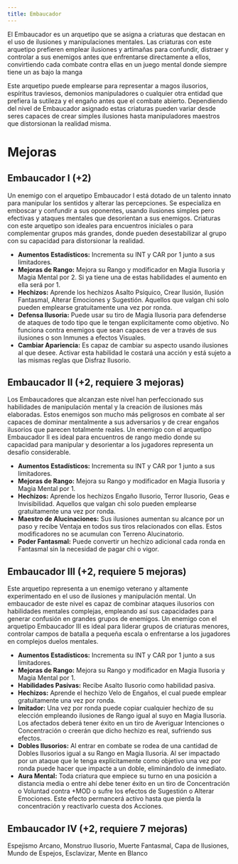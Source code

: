 ```yaml
---
title: Embaucador
---
```


El Embaucador es un arquetipo que se asigna a criaturas que destacan en el uso de ilusiones y manipulaciones mentales. Las criaturas con este arquetipo prefieren emplear ilusiones y artimañas para confundir, distraer y controlar a sus enemigos antes que enfrentarse directamente a ellos, convirtiendo cada combate contra ellas en un juego mental donde siempre tiene un as bajo la manga

Este arquetipo puede emplearse para representar a magos ilusorios, espíritus traviesos, demonios manipuladores o cualquier otra entidad que prefiera la sutileza y el engaño antes que el combate abierto. Dependiendo del nivel de Embaucador asignado estas criaturas pueden variar desde seres capaces de crear simples ilusiones hasta manipuladores maestros que distorsionan la realidad misma. 

# Mejoras

## Embaucador I (+2)

Un enemigo con el arquetipo Embaucador I está dotado de un talento innato para manipular los sentidos y alterar las percepciones. Se especializa en emboscar y confundir a sus oponentes, usando ilusiones simples pero efectivas y ataques mentales que desorientan a sus enemigos. Criaturas con este arquetipo son ideales para encuentros iniciales o para complementar grupos más grandes, donde pueden desestabilizar al grupo con su capacidad para distorsionar la realidad.

- **Aumentos Estadísticos:** Incrementa su INT y CAR por 1 junto a sus limitadores.
- **Mejoras de Rango:** Mejora su Rango y modificador en Magia Ilusoria y Magia Mental por 2. Si ya tiene una de estas habilidades el aumento en ella será por 1. 
- **Hechizos:** Aprende los hechizos Asalto Psíquico, Crear Ilusión, Ilusión Fantasmal, Alterar Emociones y Sugestión. Aquellos que valgan chi solo pueden emplearse gratuitamente una vez por ronda.
- **Defensa Ilusoria:**  Puede usar su tiro de Magia Ilusoria para defenderse de ataques de todo tipo que le tengan explícitamente como objetivo. No funciona contra enemigos que sean capaces de ver a través de sus ilusiones o son Inmunes a efectos Visuales. 
- **Cambiar Apariencia:** Es capaz de cambiar su aspecto usando ilusiones al que desee. Activar esta habilidad le costará una acción y está sujeto a las mismas reglas que Disfraz Ilusorio.

## Embaucador II (+2, requiere 3 mejoras)

Los Embaucadores que alcanzan este nivel han perfeccionado sus habilidades de manipulación mental y la creación de ilusiones más elaboradas. Estos enemigos son mucho más peligrosos en combate al ser capaces de dominar mentalmente a sus adversarios y de crear engaños ilusorios que parecen totalmente reales. Un enemigo con el arquetipo Embaucador II es ideal para encuentros de rango medio donde su capacidad para manipular y desorientar a los jugadores representa un desafío considerable.

- **Aumentos Estadísticos:** Incrementa su INT y CAR por 1 junto a sus limitadores.
- **Mejoras de Rango:** Mejora su Rango y modificador en Magia Ilusoria y Magia Mental por 1.
- **Hechizos:** Aprende los hechizos Engaño Ilusorio, Terror Ilusorio, Geas e Invisibilidad. Aquellos que valgan chi solo pueden emplearse gratuitamente una vez por ronda.
- **Maestro de Alucinaciones:** Sus ilusiones aumentan su alcance por un paso y recibe Ventaja en todos sus tiros relacionados con ellas. Estos modificadores no se acumulan con Terreno Alucinatorio.
- **Poder Fantasmal:** Puede convertir un hechizo adicional cada ronda en Fantasmal sin la necesidad de pagar chi o vigor.

## Embaucador III (+2, requiere 5 mejoras)

Este arquetipo representa a un enemigo veterano y altamente experimentado en el uso de ilusiones y manipulación mental. Un embaucador de este nivel es capaz de combinar ataques ilusorios con habilidades mentales complejas, empleando así sus capacidades para generar confusión en grandes grupos de enemigos. Un enemigo con el arquetipo Embaucador III es ideal para liderar grupos de criaturas menores, controlar campos de batalla a pequeña escala o enfrentarse a los jugadores en complejos duelos mentales.

- **Aumentos Estadísticos:** Incrementa su INT y CAR por 1 junto a sus limitadores.
- **Mejoras de Rango:** Mejora su Rango y modificador en Magia Ilusoria y Magia Mental por 1.
- **Habilidades Pasivas:** Recibe Asalto Ilusorio como habilidad pasiva.
- **Hechizos:** Aprende el hechizo Velo de Engaños, el cual puede emplear gratuitamente una vez por ronda.
- **Imitador:** Una vez por ronda puede copiar cualquier hechizo de su elección empleando ilusiones de Rango igual al suyo en Magia Ilusoria. Los afectados deberá tener éxito en un tiro de Averiguar Intenciones o Concentración o creerán que dicho hechizo es real, sufriendo sus efectos.
- **Dobles Ilusorios:** Al entrar en combate se rodea de una cantidad de Dobles Ilusorios igual a su Rango en Magia Ilusoria. Al ser impactado por un ataque que le tenga explícitamente como objetivo una vez por ronda puede hacer que impacte a un doble, eliminándolo de inmediato.
- **Aura Mental:** Toda criatura que empiece su turno en una posición a distancia media o entre ahí debe tener éxito en un tiro de Concentración o Voluntad contra +MOD o sufre los efectos de Sugestión o Alterar Emociones. Este efecto permancerá activo hasta que pierda la concentración y reactivarlo cuesta dos Acciones.

## Embaucador IV (+2, requiere 7 mejoras)

Espejismo Arcano, Monstruo Ilusorio, Muerte Fantasmal, Capa de Ilusiones, Mundo de Espejos, Esclavizar, Mente en Blanco